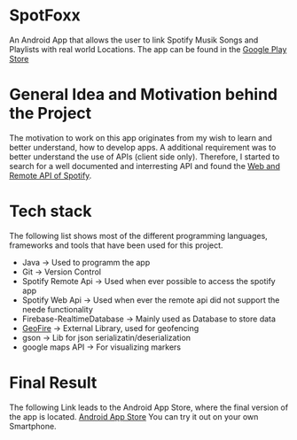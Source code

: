 # SpotFoxx
An Android App that allows the user to link Spotify Musik Songs and Playlists with real world Locations. 
The app can be found in the [Google Play Store](https://play.google.com/store/apps/details?id=com.spotfoxx&gl=DE)


# General Idea and Motivation behind the Project
The motivation to work on this app originates from my wish to learn and better understand, how to develop apps. A additional requirement was to better understand the use of APIs (client side only). 
Therefore, I started to search for a well documented and interresting API and found the [Web and Remote API of Spotify](https://developer.spotify.com/documentation/web-api/). 


# Tech stack
The following list shows most of the different programming languages, frameworks and tools that have been used for this project.

- Java                      -> Used to programm the app
- Git                       -> Version Control 
- Spotify Remote Api        -> Used when ever possible to access the spotify app
- Spotify Web Api           -> Used when ever the remote api did not support the neede functionality 
- Firebase-RealtimeDatabase                -> Mainly used as Database to store data
- [GeoFire](https://github.com/firebase/geofire-java) -> External Library, used for geofencing
- gson                      -> Lib for json serializatin/deserialization
- google maps API           -> For visualizing markers


# Final Result
The following Link leads to the Android App Store, where the final version of the app is located. 
[Android App Store](https://play.google.com/store/apps/details?id=com.spotfoxx&gl=DE)
You can try it out on your own Smartphone.